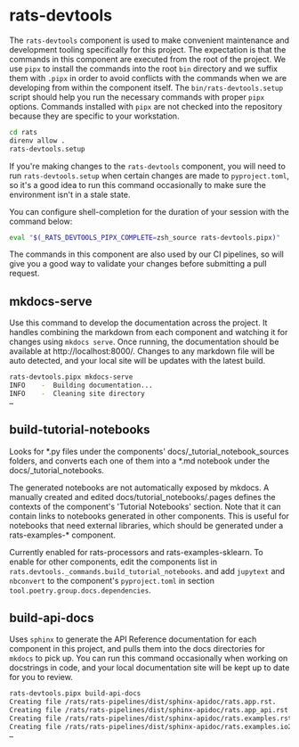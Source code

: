 # rats-devtools

The `rats-devtools` component is used to make convenient maintenance and development tooling
specifically for this project. The expectation is that the commands in this component are executed
from the root of the project. We use `pipx` to install the commands into the root `bin` directory
and we suffix them with `.pipx` in order to avoid conflicts with the commands when we are
developing from within the component itself. The `bin/rats-devtools.setup` script should help you
run the necessary commands with proper `pipx` options. Commands installed with `pipx` are not
checked into the repository because they are specific to your workstation.

```bash
cd rats
direnv allow .
rats-devtools.setup
```

If you're making changes to the `rats-devtools` component, you will need to run
`rats-devtools.setup` when certain changes are made to `pyproject.toml`, so it's a good idea to run
this command occasionally to make sure the environment isn't in a stale state.

You can configure shell-completion for the duration of your session with the command below:

``` bash
eval "$(_RATS_DEVTOOLS_PIPX_COMPLETE=zsh_source rats-devtools.pipx)"
```

The commands in this component are also used by our CI pipelines, so will give you a good way
to validate your changes before submitting a pull request.

## mkdocs-serve

Use this command to develop the documentation across the project. It handles combining the markdown
from each component and watching it for changes using `mkdocs serve`. Once running, the
documentation should be available at http://localhost:8000/. Changes to any markdown file will be
auto detected, and your local site will be updates with the latest build.

```bash
rats-devtools.pipx mkdocs-serve
INFO    -  Building documentation...
INFO    -  Cleaning site directory
…
```

## build-tutorial-notebooks

Looks for *.py files under the components' docs/_tutorial_notebook_sources folders, and converts
each one of them into a *.md notebook under the docs/_tutorial_notebooks.

The generated notebooks are not automatically exposed by mkdocs.  A manually created and edited
docs/tutorial_notebooks/.pages defines the contexts of the component's 'Tutorial Notebooks'
section.  Note that it can contain links to notebooks generated in other components.  This is
useful for notebooks that need external libraries, which should be generated under a
rats-examples-* component.

Currently enabled for rats-processors and rats-examples-sklearn.  To enable for other components,
edit the components list in `rats.devtools._commands.build_tutorial_notebooks`. and add `jupytext`
and `nbconvert` to the component's `pyproject.toml` in section
`tool.poetry.group.docs.dependencies`.

## build-api-docs

Uses `sphinx` to generate the API Reference documentation for each component in this project,
and pulls them into the docs directories for `mkdocs` to pick up. You can run this command
occasionally when working on docstrings in code, and your local documentation site will be
kept up to date for you to review.

```bash
rats-devtools.pipx build-api-docs
Creating file /rats/rats-pipelines/dist/sphinx-apidoc/rats.app.rst.
Creating file /rats/rats-pipelines/dist/sphinx-apidoc/rats.app_api.rst.
Creating file /rats/rats-pipelines/dist/sphinx-apidoc/rats.examples.rst.
Creating file /rats/rats-pipelines/dist/sphinx-apidoc/rats.examples.io2.rst.
…
```
